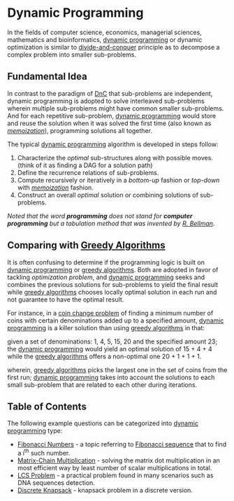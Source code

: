 # Dynamic Programming

In the fields of computer science, economics, managerial sciences, mathematics and bioinformatics, [dynamic programming][dynamic] or dynamic optimization is similar to [divide-and-conquer][DnC] principle as to decompose a complex problem into smaller sub-problems.

## Fundamental Idea

In contrast to the paradigm of [DnC][DnC] that sub-problems are independent, dynamic programming is adopted to solve interleaved sub-problems wherein multiple sub-problems might have common smaller sub-problems. And for each repetitive sub-problem, [dynamic programming][dynamic] would store and reuse the solution when it was solved the first time (also known as [_memoization_](https://en.wikipedia.org/wiki/Memoization)), programming solutions all together.

The typical [dynamic programming][dynamic] algorithm is developed in steps follow:

1. Characterize the _optimal_ sub-structures along with possible moves. (think of it as finding a DAG for a solution path)
2. Define the recurrence relations of sub-problems.
3. Compute recursively or iteratively in a _bottom-up_ fashion or _top-down_ with [_memoization_](https://en.wikipedia.org/wiki/Memoization) fashion.
4. Construct an overall _optimal_ solution or combining solutions of sub-problems.

_Noted that the word **programming** does not stand for **computer programming** but a tabulation method that was invented by [R. Bellman](https://en.wikipedia.org/wiki/Richard_E._Bellman)_.

## Comparing with [Greedy Algorithms][greedy]

It is often confusing to determine if the programming logic is built on [dynamic programming][dynamic] or [greedy algorithms][greedy]. Both are adopted in favor of tackling _optimization problem_, and [dynamic programming][dynamic] seeks and combines the previous solutions for sub-problems to yield the final result while [greedy algorithms][greedy] chooses locally optimal solution in each run and not guarantee to have the optimal result.

For instance, in a [coin change problem](https://en.wikipedia.org/wiki/Change-making_problem) of finding a minimum number of coins with certain denominations added up to a specified amount, [dynamic programming][dynamic] is a killer solution than using [greedy algorithms][greedy] in that:

given a set of denominations: 1, 4, 5, 15, 20 and the specified amount 23; the [dynamic programming][dynamic] would yield an optimal solution of 15 + 4 + 4 while the [greedy algorithms][greedy] offers a non-optimal one 20 + 1 + 1 + 1.

wherein, [greedy algorithms][greedy] picks the largest one in the set of coins from the first run; [dynamic programming][dynamic] takes into account the solutions to each small sub-problem that are related to each other during iterations.

## Table of Contents

The following example questions can be categorized into [dynamic programming][dynamic] type:

* [Fibonacci Numbers](fibonacci-numbers.md) - a topic referring to [Fibonacci sequence](https://en.wikipedia.org/wiki/Fibonacci_number) that to find a i<sup>th</sup> such number.
* [Matrix-Chain Multiplication](matrix-chain-multiplication.md) - solving the matrix dot multiplication in an most efficient way by least number of scalar multiplications in total.
* [LCS Problem](lcs-problem.md) - a practical problem found in many scenarios such as DNA sequences detection.
* [Discrete Knapsack](discrete-knapsack.md) - knapsack problem in a discrete version.

[dynamic]: #dynamic-programming
[greedy]: ../greedy-algorithms/overview.md
[DnC]: ../divide-and-conquer/overview.md
